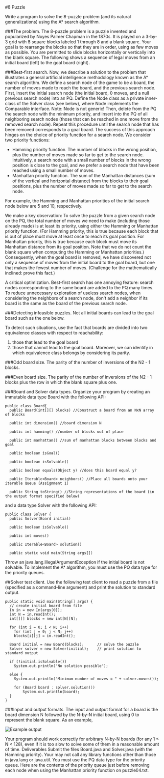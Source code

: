 #8 Puzzle

Write a program to solve the 8-puzzle problem (and its natural generalizations) using the A* search algorithm.

###The problem. 
The 8-puzzle problem is a puzzle invented and popularized by Noyes Palmer Chapman in the 1870s. It is played on a 3-by-3 grid with 8 square blocks labeled 1 through 8 and a blank square. Your goal is to rearrange the blocks so that they are in order, using as few moves as possible. You are permitted to slide blocks horizontally or vertically into the blank square. The following shows a sequence of legal moves from an initial board (left) to the goal board (right).
 
###Best-first search. 
Now, we describe a solution to the problem that illustrates a general artificial intelligence methodology known as the A* search algorithm. We define a search node of the game to be a board, the number of moves made to reach the board, and the previous search node. First, insert the initial search node (the initial board, 0 moves, and a null previous search node) into an PQ. Define the Node class as a private inner-class of the Solver class (see below), where Node implements the Comparable interface. Note: Node is not generic! Then, delete from the PQ the search node with the minimum priority, and insert into the PQ of all neighboring search nodes (those that can be reached in one move from the removed search node). Repeat this procedure until the search node that has been removed corresponds to a goal board. The success of this approach hinges on the choice of priority function for a search node. We consider two priority functions:

 - Hamming priority function. The number of blocks in the wrong position, plus the number of moves made so far to get to the search node. Intuitively, a search node with a small number of blocks in the wrong position is close to the goal, and we prefer a search node that have been reached using a small number of moves.
 - Manhattan priority function. The sum of the Manhattan distances (sum of the vertical and horizontal distance) from the blocks to their goal positions, plus the number of moves made so far to get to the search node.

For example, the Hamming and Manhattan priorities of the initial search node below are 5 and 10, respectively.

 
We make a key observation: To solve the puzzle from a given search node on the PQ, the total number of moves we need to make (including those already made) is at least its priority, using either the Hamming or Manhattan priority function. (For Hamming priority, this is true because each block that is out of place must move at least once to reach its goal position. For Manhattan priority, this is true because each block must move its Manhattan distance from its goal position. Note that we do not count the blank square when computing the Hamming or Manhattan priorities.) Consequently, when the goal board is removed, we have discovered not only a sequence of moves from the initial board to the goal board, but one that makes the fewest number of moves. (Challenge for the mathematically inclined: prove this fact.)

A critical optimization. Best-first search has one annoying feature: search nodes corresponding to the same board are added to the PQ many times. To reduce unnecessary exploration of useless search nodes, when considering the neighbors of a search node, don't add a neighbor if its board is the same as the board of the previous search node.
   
###Detecting infeasible puzzles. 
Not all initial boards can lead to the goal board such as the one below.
                                    
To detect such situations, use the fact that boards are divided into two equivalence classes with respect to reachability:
 1. those that lead to the goal board
 2. those that cannot lead to the goal board. Moreover, we can identify in which equivalence class belongs by considering its parity.

###Odd board size. 
The parity of the number of inversions of the N2 - 1 blocks.
 
###Even board size. 
The parity of the number of inversions of the N2 - 1 blocks plus the row in which the blank square plus one.

###Board and Solver data types.
Organize your program by creating an immutable data type Board with the following API:
```
public class Board{
  public Board(int[][] blocks) //Construct a board from an NxN array of blocks
  
  public int dimension() //board dimension N
  
  public int hamming() //number of blocks out of place
  
  public int manhattan() //sum of manhattan blocks between blocks and goal
  
  public boolean isGoal()
  
  public boolean isSolvable()
  
  public boolean equals(Object y) //does this board equal y?
  
  public Iterable<Board> neighbors() //Place all boards onto your iterable Queue (Assignment 1)
  
  public String toString() //String representations of the board (in the output format specified below)
```

and a data type Solver with the following API:

```
public class Solver {
  public Solver(Board initial)
  
  public boolean isSolvable()
  
  public int moves()
  
  public Iterable<Board> solution()
  
  public static void main(String args[])
```
 
Throw an java.lang.IllegalArgumentException if the initial board is not solvable. To implement the A* algorithm, you must use the PQ<T> data type for the priority queues.
 
##Solver test client. 
Use the following test client to read a puzzle from a file (specified as a command-line argument) and print the solution to standard output.
```
public static void main(String[] args) {
  // create initial board from file
  In in = new In(args[0]);
  int N = in.readInt();
  int[][] blocks = new int[N][N];
  
  for (int i = 0; i < N; i++)
    for (int j = 0; j < N; j++)
    blocks[i][j] = in.readInt();

  Board initial = new Board(blocks);      // solve the puzzle
  Solver solver = new Solver(initial);    // print solution to standard output
  
  if (!initial.isSolvable())
  	System.out.println("No solution possible");
  
  else {
    System.out.println("Minimum number of moves = " + solver.moves());
    
    for (Board board : solver.solution())
    	System.out.println(board);
  }
}
```
                         
###Input and output formats. 
The input and output format for a board is the board dimension N followed by the N-by-N initial board, using 0 to represent the blank square. As an example,

![Example output](http://alex-vallejo.com/images/cs-1501-a3-ex-output.png)
                                                 
  Your program should work correctly for arbitrary N-by-N boards (for any 1 ≤ N < 128), even if it is too slow to solve some of them in a reasonable amount of time.
Deliverables
Submit the files Board.java and Solver.java (with the Hamming priority).  Your may not call any library functions other than those in java.lang or java.util. You must use the PQ<T> data type for the priority queue.
Here are the contents of the priority queue just before removing each node when using the Manhattan priority function on puzzle04.txt.
   